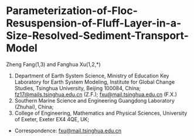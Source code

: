 # Parameterization-of-Floc-Resuspension-of-Fluff-Layer-in-a-Size-Resolved-Sediment-Transport-Model

Zheng Fang(1,3) and Fanghua Xu(1,2,*)

1. Department of Earth System Science, Ministry of Education Key Laboratory for Earth System Modeling, Institute for Global Change Studies, Tsinghua University, Beijing 100084, China; fz17@mails.tsinghua.edu.cn (Z.F.); fxu@mail.tsinghua.edu.cn (F.X.)
2. Southern Marine Science and Engineering Guangdong Laboratory (Zhuhai), China;
3. College of Engineering, Mathematics and Physical Sciences, University of Exeter, Exeter EX4 4QE, UK;
*  Correspondence: fxu@mail.tsinghua.edu.cn
